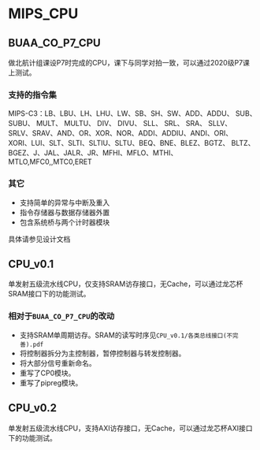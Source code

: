# MIPS_CPU

## BUAA_CO_P7_CPU

做北航计组课设P7时完成的CPU，课下与同学对拍一致，可以通过2020级P7课上测试。

### 支持的指令集

MIPS-C3：LB、LBU、LH、LHU、LW、SB、SH、SW、ADD、ADDU、 SUB、 SUBU、 MULT、 MULTU、 DIV、 DIVU、 SLL、 SRL、 SRA、 SLLV、 SRLV、SRAV、AND、OR、XOR、NOR、ADDI、ADDIU、ANDI、ORI、 XORI、LUI、SLT、SLTI、SLTIU、SLTU、BEQ、BNE、BLEZ、BGTZ、 BLTZ、BGEZ、J、JAL、JALR、JR、MFHI、MFLO、MTHI、MTLO,MFC0,,MTC0,ERET

### 其它

- 支持简单的异常与中断及重入
- 指令存储器与数据存储器外置
- 包含系统桥与两个计时器模块

具体请参见设计文档



## CPU_v0.1

单发射五级流水线CPU，仅支持SRAM访存接口，无Cache，可以通过龙芯杯SRAM接口下的功能测试。

### 相对于`BUAA_CO_P7_CPU`的改动

- 支持SRAM单周期访存。SRAM的读写时序见`CPU_v0.1/各类总线接口(不完善).pdf`
- 将控制器拆分为主控制器，暂停控制器与转发控制器。
- 将大部分信号重新命名。
- 重写了CP0模块。
- 重写了pipreg模块。

## CPU_v0.2

单发射五级流水线CPU，支持AXI访存接口，无Cache，可以通过龙芯杯AXI接口下的功能测试。

